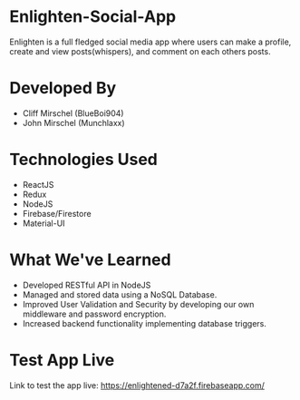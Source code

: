 # Enlighten-Social-App

Enlighten is a full fledged social media app where users can make a profile, create and view posts(whispers), and comment on each others posts.

# Developed By

- Cliff Mirschel (BlueBoi904)
- John Mirschel (Munchlaxx)

# Technologies Used

- ReactJS
- Redux
- NodeJS
- Firebase/Firestore
- Material-UI

# What We've Learned

- Developed RESTful API in NodeJS
- Managed and stored data using a NoSQL Database.
- Improved User Validation and Security by developing our own middleware and password encryption.
- Increased backend functionality implementing database triggers.

# Test App Live

Link to test the app live: https://enlightened-d7a2f.firebaseapp.com/
